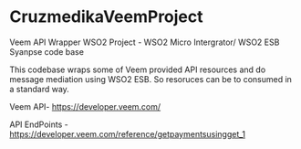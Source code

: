 # CruzmedikaVeemProject


Veem API Wrapper WSO2 Project - WSO2 Micro Intergrator/ WSO2 ESB Syanpse code base

This codebase wraps some of Veem provided API resources and do message mediation using WSO2 ESB. So resoruces can be to consumed in a standard way.

Veem API- https://developer.veem.com/

API EndPoints -https://developer.veem.com/reference/getpaymentsusingget_1
